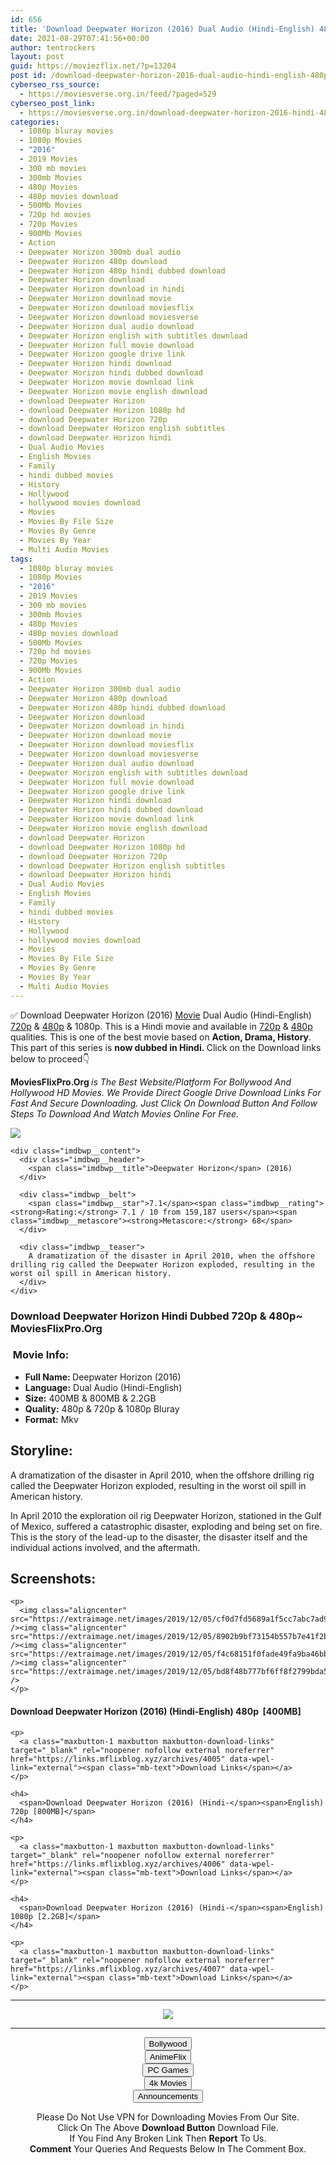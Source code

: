 ```yaml
---
id: 656
title: 'Download Deepwater Horizon (2016) Dual Audio (Hindi-English) 480p [400MB] || 720p [800MB] || 1080p [2.2GB]'
date: 2021-08-29T07:41:56+00:00
author: tentrockers
layout: post
guid: https://moviezflix.net/?p=13204
post id: /download-deepwater-horizon-2016-dual-audio-hindi-english-480p-400mb-720p-800mb-1080p-2-2gb/
cyberseo_rss_source:
  - https://moviesverse.org.in/feed/?paged=529
cyberseo_post_link:
  - https://moviesverse.org.in/download-deepwater-horizon-2016-hindi-480p-720p-1080p/
categories:
  - 1080p bluray movies
  - 1080p Movies
  - "2016"
  - 2019 Movies
  - 300 mb movies
  - 300mb Movies
  - 480p Movies
  - 480p movies download
  - 500Mb Movies
  - 720p hd movies
  - 720p Movies
  - 900Mb Movies
  - Action
  - Deepwater Horizon 300mb dual audio
  - Deepwater Horizon 480p download
  - Deepwater Horizon 480p hindi dubbed download
  - Deepwater Horizon download
  - Deepwater Horizon download in hindi
  - Deepwater Horizon download movie
  - Deepwater Horizon download moviesflix
  - Deepwater Horizon download moviesverse
  - Deepwater Horizon dual audio download
  - Deepwater Horizon english with subtitles download
  - Deepwater Horizon full movie download
  - Deepwater Horizon google drive link
  - Deepwater Horizon hindi download
  - Deepwater Horizon hindi dubbed download
  - Deepwater Horizon movie download link
  - Deepwater Horizon movie english download
  - download Deepwater Horizon
  - download Deepwater Horizon 1080p hd
  - download Deepwater Horizon 720p
  - download Deepwater Horizon english subtitles
  - download Deepwater Horizon hindi
  - Dual Audio Movies
  - English Movies
  - Family
  - hindi dubbed movies
  - History
  - Hollywood
  - hollywood movies download
  - Movies
  - Movies By File Size
  - Movies By Genre
  - Movies By Year
  - Multi Audio Movies
tags:
  - 1080p bluray movies
  - 1080p Movies
  - "2016"
  - 2019 Movies
  - 300 mb movies
  - 300mb Movies
  - 480p Movies
  - 480p movies download
  - 500Mb Movies
  - 720p hd movies
  - 720p Movies
  - 900Mb Movies
  - Action
  - Deepwater Horizon 300mb dual audio
  - Deepwater Horizon 480p download
  - Deepwater Horizon 480p hindi dubbed download
  - Deepwater Horizon download
  - Deepwater Horizon download in hindi
  - Deepwater Horizon download movie
  - Deepwater Horizon download moviesflix
  - Deepwater Horizon download moviesverse
  - Deepwater Horizon dual audio download
  - Deepwater Horizon english with subtitles download
  - Deepwater Horizon full movie download
  - Deepwater Horizon google drive link
  - Deepwater Horizon hindi download
  - Deepwater Horizon hindi dubbed download
  - Deepwater Horizon movie download link
  - Deepwater Horizon movie english download
  - download Deepwater Horizon
  - download Deepwater Horizon 1080p hd
  - download Deepwater Horizon 720p
  - download Deepwater Horizon english subtitles
  - download Deepwater Horizon hindi
  - Dual Audio Movies
  - English Movies
  - Family
  - hindi dubbed movies
  - History
  - Hollywood
  - hollywood movies download
  - Movies
  - Movies By File Size
  - Movies By Genre
  - Movies By Year
  - Multi Audio Movies
---
```

<div class="thecontent clearfix">
  <p>
    ✅ Download Deepwater Horizon (2016) <a href="https://moviesverse.org.in/category/movies/" data-wpel-link="internal">Movie</a> Dual Audio (Hindi-English) <a href="https://moviesverse.org.in/720p-movies/" data-wpel-link="internal">720p</a>&nbsp;&&nbsp;<a href="https://moviesverse.org.in/480p-movies/" data-wpel-link="internal">480p</a> & 1080p. This is a Hindi movie and available in <a href="https://moviesverse.org.in/720p-movies/" data-wpel-link="internal">720p</a>&nbsp;&&nbsp;<a href="https://moviesverse.org.in/480p-movies/" data-wpel-link="internal">480p</a> qualities. This is one of the best movie based on <strong>Action, Drama, History</strong>. This part of this series is <strong>now dubbed in <span>Hindi.&nbsp;</span></strong><span>Click on the Download links below to proceed👇</span>
  </p>
  
  <p>
    <strong><span>MoviesFlixPro.Org&nbsp;</span></strong><em>is The Best Website/Platform For Bollywood And Hollywood HD Movies. We Provide Direct Google Drive Download Links For Fast And Secure Downloading. Just Click On Download Button And Follow Steps To&nbsp;Download And Watch Movies Online For Free.</em>
  </p>
  
  <div class="imdbwp imdbwp--movie dark">
    <div class="imdbwp__thumb">
      <a class="imdbwp__link" target="_blank" title="Deepwater Horizon" href="https://www.imdb.com/title/tt1860357/" rel="nofollow external noopener noreferrer" data-wpel-link="external"><img class="imdbwp__img" src="https://m.media-amazon.com/images/M/MV5BOTEzNDU0OTgxM15BMl5BanBnXkFtZTgwNjA0ODM2OTE@._V1_SX300.jpg" /></a>
    </div>
    
    <div class="imdbwp__content">
      <div class="imdbwp__header">
        <span class="imdbwp__title">Deepwater Horizon</span> (2016)
      </div>
      
      <div class="imdbwp__belt">
        <span class="imdbwp__star">7.1</span><span class="imdbwp__rating"><strong>Rating:</strong> 7.1 / 10 from 159,187 users</span><span class="imdbwp__metascore"><strong>Metascore:</strong> 68</span>
      </div>
      
      <div class="imdbwp__teaser">
        A dramatization of the disaster in April 2010, when the offshore drilling rig called the Deepwater Horizon exploded, resulting in the worst oil spill in American history.
      </div>
    </div>
  </div>
  
  <h3>
    <span>Download Deepwater Horizon Hindi Dubbed 720p & 480p~ MoviesFlixPro.Org</span>
  </h3>
  
  <h3>
    <span>&nbsp;Movie Info:&nbsp;</span>
  </h3>
  
  <ul>
    <li>
      <strong>Full Name: </strong>Deepwater Horizon (2016)
    </li>
    <li>
      <strong>Language:</strong> Dual Audio (Hindi-English)
    </li>
    <li>
      <strong>Size:</strong> 400MB & 800MB & 2.2GB
    </li>
    <li>
      <strong>Quality:</strong> 480p & 720p & 1080p Bluray
    </li>
    <li>
      <strong>Format:</strong>&nbsp;Mkv
    </li>
  </ul>
  
  <h2>
    <span>Storyline:</span>
  </h2>
  
  <p>
    A dramatization of the disaster in April 2010, when the offshore drilling rig called the Deepwater Horizon exploded, resulting in the worst oil spill in American history.
  </p>
  
  <div>
    In April 2010 the exploration oil rig Deepwater Horizon, stationed in the Gulf of Mexico, suffered a catastrophic disaster, exploding and being set on fire. This is the story of the lead-up to the disaster, the disaster itself and the individual actions involved, and the aftermath.
  </div>
  
  <div class="summary_text">
    <h2>
      <span>Screenshots:</span>
    </h2>
    
    <p>
      <img class="aligncenter" src="https://extraimage.net/images/2019/12/05/cf0d7fd5689a1f5cc7abc7ad9f1f867d.jpg" /><img class="aligncenter" src="https://extraimage.net/images/2019/12/05/8902b9bf73154b557b7e41f2be686999.jpg" /><img class="aligncenter" src="https://extraimage.net/images/2019/12/05/f4c68151f0fade49fa9ba46bbbe6145a.jpg" /><img class="aligncenter" src="https://extraimage.net/images/2019/12/05/bd8f48b777bf6ff8f2799bda5cf767bc.jpg" />
    </p>
  </div>
  
  <div class="inline canwrap">
    <h4>
      <span>Download Deepwater Horizon (2016) (Hindi-English) </span><span>480p&nbsp; [400MB]</span>
    </h4>
    
    <p>
      <a class="maxbutton-1 maxbutton maxbutton-download-links" target="_blank" rel="noopener nofollow external noreferrer" href="https://links.mflixblog.xyz/archives/4005" data-wpel-link="external"><span class="mb-text">Download Links</span></a>
    </p>
    
    <h4>
      <span>Download Deepwater Horizon (2016) (Hindi-</span><span>English) 720p [800MB]</span>
    </h4>
    
    <p>
      <a class="maxbutton-1 maxbutton maxbutton-download-links" target="_blank" rel="noopener nofollow external noreferrer" href="https://links.mflixblog.xyz/archives/4006" data-wpel-link="external"><span class="mb-text">Download Links</span></a>
    </p>
    
    <h4>
      <span>Download Deepwater Horizon (2016) (Hindi-</span><span>English) 1080p [2.2GB]</span>
    </h4>
    
    <p>
      <a class="maxbutton-1 maxbutton maxbutton-download-links" target="_blank" rel="noopener nofollow external noreferrer" href="https://links.mflixblog.xyz/archives/4007" data-wpel-link="external"><span class="mb-text">Download Links</span></a>
    </p>
  </div>
</div>

<center>
  </p> 
  
  <hr />
  
  <p>
    <a href="http://gdrivepro.xyz/join.php" data-wpel-link="external" target="_blank" rel="nofollow external noopener noreferrer"><img src="https://i.imgur.com/FhMdWdW.png" /></a>
  </p>
  
  <hr />
  
  <p>
    <a href="https://dogemovies.xyz" target="_blank" data-wpel-link="external" rel="nofollow external noopener noreferrer"><button class="button button5">Bollywood</button></a><br /> <a href="https://animeflix.in" target="_blank" data-wpel-link="external" rel="nofollow external noopener noreferrer"><button class="button button5">AnimeFlix</button></a><br /> <a href="https://gamesflix.net/" target="_blank" data-wpel-link="external" rel="nofollow external noopener noreferrer"><button class="button button5">PC Games</button></a><br /> <a href="https://uhdmovies.in" target="_blank" data-wpel-link="external" rel="nofollow external noopener noreferrer"><button class="button button5">4k Movies</button></a><br /> <a href="https://moviesverse.org.in/announcements/" target="_blank" data-wpel-link="internal" rel="noopener"><button class="button button5">Announcements</button></a>
  </p>
  
  <div class="alert alert-danger">
    Please Do Not Use VPN for Downloading Movies From Our Site.
  </div>
  
  <div class="alert alert-success">
    Click On The Above <strong>Download Button</strong> Download File.
  </div>
  
  <div class="alert alert-warning">
    If You Find Any Broken Link Then <strong>Report</strong> To Us.
  </div>
  
  <div class="alert alert-info">
    <strong>Comment</strong> Your Queries And Requests Below In The Comment Box.
  </div>
  
  <p>
    </center>
  </p>
